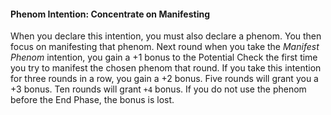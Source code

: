 #### Phenom Intention: Concentrate on Manifesting

When you declare this intention, you must also declare a phenom. You then focus on manifesting that phenom. Next round when you take the _Manifest Phenom_ intention, you gain a +1 bonus to the Potential Check the first time you try to manifest the chosen phenom that round. If you take this intention for three rounds in a row, you gain a +2 bonus. Five rounds will grant you a +3 bonus. Ten rounds will grant `+4` bonus. If you do not use the phenom before the End Phase, the bonus is lost.